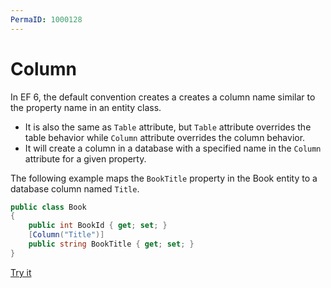 ```yaml
---
PermaID: 1000128
---
```


# Column

In EF 6, the default convention creates a creates a column name similar to the property name in an entity class.

 - It is also the same as `Table` attribute, but `Table` attribute overrides the table behavior while `Column` attribute overrides the column behavior.
 - It will create a column in a database with a specified name in the `Column` attribute for a given property.

The following example maps the `BookTitle` property in the Book entity to a database column named `Title`.

```csharp
public class Book
{
    public int BookId { get; set; }
    [Column("Title")]
    public string BookTitle { get; set; }
}
```

[Try it](https://dotnetfiddle.net/Rh3pAR)
